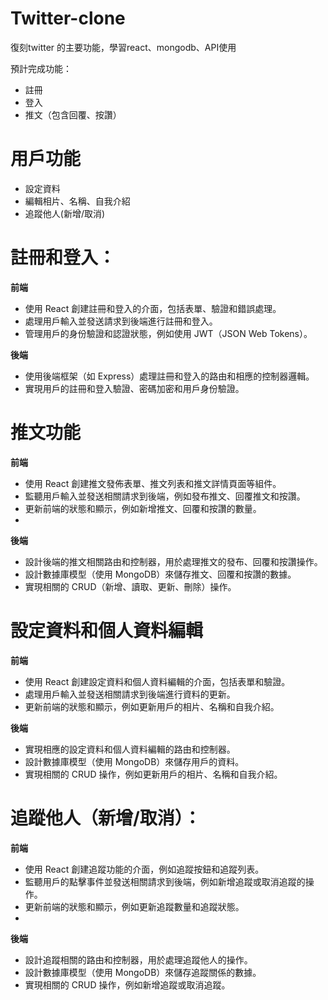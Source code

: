 # Twitter-clone
復刻twitter 的主要功能，學習react、mongodb、API使用

預計完成功能：
- 註冊
- 登入
- 推文（包含回覆、按讚）
# 用戶功能
- 設定資料
- 編輯相片、名稱、自我介紹
- 追蹤他人(新增/取消)

# 註冊和登入：

**前端**
- 使用 React 創建註冊和登入的介面，包括表單、驗證和錯誤處理。
- 處理用戶輸入並發送請求到後端進行註冊和登入。
- 管理用戶的身份驗證和認證狀態，例如使用 JWT（JSON Web Tokens）。
  
**後端**
- 使用後端框架（如 Express）處理註冊和登入的路由和相應的控制器邏輯。
- 實現用戶的註冊和登入驗證、密碼加密和用戶身份驗證。


# 推文功能
**前端**
- 使用 React 創建推文發佈表單、推文列表和推文詳情頁面等組件。
- 監聽用戶輸入並發送相關請求到後端，例如發布推文、回覆推文和按讚。
- 更新前端的狀態和顯示，例如新增推文、回覆和按讚的數量。
- 
**後端**
- 設計後端的推文相關路由和控制器，用於處理推文的發布、回覆和按讚操作。
- 設計數據庫模型（使用 MongoDB）來儲存推文、回覆和按讚的數據。
- 實現相關的 CRUD（新增、讀取、更新、刪除）操作。

# 設定資料和個人資料編輯
**前端**
- 使用 React 創建設定資料和個人資料編輯的介面，包括表單和驗證。
- 處理用戶輸入並發送相關請求到後端進行資料的更新。
- 更新前端的狀態和顯示，例如更新用戶的相片、名稱和自我介紹。
  
**後端**
- 實現相應的設定資料和個人資料編輯的路由和控制器。
- 設計數據庫模型（使用 MongoDB）來儲存用戶的資料。
- 實現相關的 CRUD 操作，例如更新用戶的相片、名稱和自我介紹。
  

# 追蹤他人（新增/取消）：
**前端**
- 使用 React 創建追蹤功能的介面，例如追蹤按鈕和追蹤列表。
- 監聽用戶的點擊事件並發送相關請求到後端，例如新增追蹤或取消追蹤的操作。
- 更新前端的狀態和顯示，例如更新追蹤數量和追蹤狀態。
- 
**後端**
- 設計追蹤相關的路由和控制器，用於處理追蹤他人的操作。
- 設計數據庫模型（使用 MongoDB）來儲存追蹤關係的數據。
- 實現相關的 CRUD 操作，例如新增追蹤或取消追蹤。



